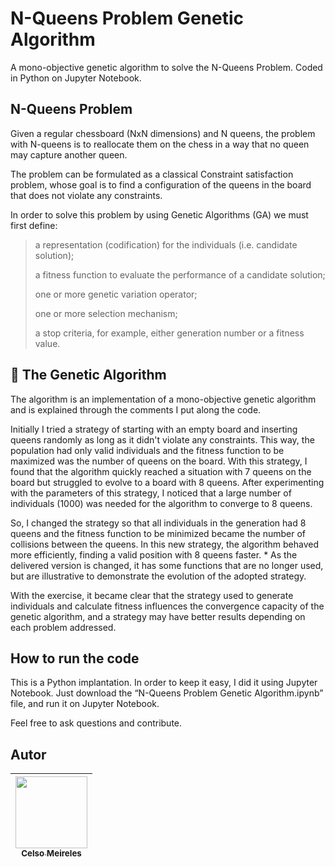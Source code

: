 # N-Queens Problem Genetic Algorithm
A mono-objective genetic algorithm to solve the N-Queens Problem. Coded in Python on Jupyter Notebook.

## N-Queens Problem
Given a regular chessboard (NxN dimensions) and N queens, the problem with N-queens is to reallocate
them on the chess in a way that no queen may capture another queen.

The problem can be formulated as a classical Constraint satisfaction problem, whose goal is to find a
configuration of the queens in the board that does not violate any constraints.

In order to solve this problem by using Genetic Algorithms (GA) we must first define:
> a representation (codification) for the individuals (i.e. candidate solution);
> 
> a fitness function to evaluate the performance of a candidate solution;
> 
> one or more genetic variation operator;
> 
> one or more selection mechanism;
> 
> a stop criteria, for example, either generation number or a fitness value.

## 🔨 The Genetic Algorithm
The algorithm is an implementation of a mono-objective genetic algorithm and is explained through the comments I put along the code.

Initially I tried a strategy of starting with an empty board and inserting queens randomly as long as it didn't violate any constraints. This way, the population had only valid individuals and the fitness function to be maximized was the number of queens on the board. With this strategy, I found that the algorithm quickly reached a situation with 7 queens on the board but struggled to evolve to a board with 8 queens. After experimenting with the parameters of this strategy, I noticed that a large number of individuals (1000) was needed for the algorithm to converge to 8 queens.

So, I changed the strategy so that all individuals in the generation had 8 queens and the fitness function to be minimized became the number of collisions between the queens. In this new strategy, the algorithm behaved more efficiently, finding a valid position with 8 queens faster. * As the delivered version is changed, it has some functions that are no longer used, but are illustrative to demonstrate the evolution of the adopted strategy.

With the exercise, it became clear that the strategy used to generate individuals and calculate fitness influences the convergence capacity of the genetic algorithm, and a strategy may have better results depending on each problem addressed.

## How to run the code

This is a Python implantation. In order to keep it easy, I did it using Jupyter Notebook. Just download the “N-Queens Problem Genetic Algorithm.ipynb” file, and run it on Jupyter Notebook.

Feel free to ask questions and contribute.

## Autor

| [<img src="https://avatars.githubusercontent.com/u/33962854?v=4" width=115><br><sub>Celso Meireles</sub>](https://github.com/CelsoMeireles) 
| :---: | 
